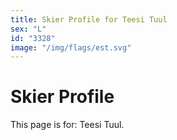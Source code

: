 ```yaml
---
title: Skier Profile for Teesi Tuul
sex: "L"
id: "3328"
image: "/img/flags/est.svg" 
---
```


# Skier Profile

This page is for: Teesi Tuul.
    